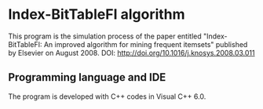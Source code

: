 # Index-BitTableFI algorithm
This program is the simulation process of the paper entitled "Index-BitTableFI: An improved algorithm for mining frequent itemsets" published by Elsevier on August 2008. DOI: http://doi.org/10.1016/j.knosys.2008.03.011
## Programming language and IDE
The program is developed with C++ codes in Visual C++ 6.0.
